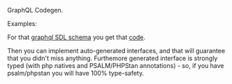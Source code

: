 GraphQL Codegen.

Examples:

For that <a href="https://github.com/Warxcell/graphql-codegen/blob/main/tests/schema.graphql">graphql SDL schema</a>
you get that <a href="https://github.com/Warxcell/graphql-codegen/tree/main/tests/Expected">code</a>.

Then you can implement auto-generated interfaces, and that will guarantee that you didn't miss anything.
Furthemore generated interface is strongly typed (with php natives and PSALM/PHPStan annotations) - so, if you have
psalm/phpstan you will have 100% type-safety.
